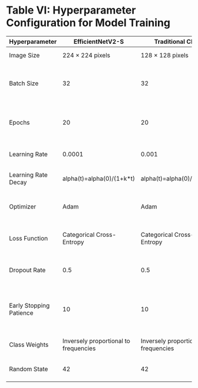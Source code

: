 # Table VI: Hyperparameter Configuration for Model Training

| Hyperparameter | EfficientNetV2-S | Traditional CNN | Description |
|----------------|-------------------|-----------------|-------------|
| Image Size | 224 × 224 pixels | 128 × 128 pixels | Input size for each model |
| Batch Size | 32 | 32 | Balances computational efficiency and gradient estimation |
| Epochs | 20 | 20 | Number of complete passes through the dataset |
| Learning Rate | 0.0001 | 0.001 | Initial learning rate for optimization |
| Learning Rate Decay | alpha(t)=alpha(0)/(1+k*t) | alpha(t)=alpha(0)/(1+k*t) | Decay factor k applied over time t |
| Optimizer | Adam | Adam | Adaptive learning rate optimization algorithm |
| Loss Function | Categorical Cross-Entropy | Categorical Cross-Entropy | Suitable for multi-class classification tasks |
| Dropout Rate | 0.5 | 0.5 | Regularization applied in the classification head |
| Early Stopping Patience | 10 | 10 | Stops training after specified epochs with no improvement |
| Class Weights | Inversely proportional to frequencies | Inversely proportional to frequencies | Addresses class imbalance |
| Random State | 42 | 42 | Ensures reproducibility of results |
